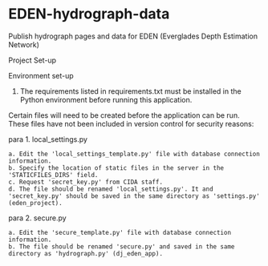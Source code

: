 EDEN-hydrograph-data
====================

Publish hydrograph pages and data for EDEN (Everglades Depth Estimation Network)

Project Set-up

Environment set-up
1. The requirements listed in requirements.txt must be installed in the Python environment before running this application. 

Certain files will need to be created before the application can be run. These files have not been included in version control for security reasons:

para 1. local_settings.py

	a. Edit the 'local_settings_template.py' file with database connection information.
	b. Specify the location of static files in the server in the 'STATICFILES_DIRS' field.
	c. Request 'secret_key.py' from CIDA staff.
	d. The file should be renamed 'local_settings.py'. It and 'secret_key.py' should be saved in the same directory as 'settings.py' (eden_project).

para 2. secure.py

	a. Edit the 'secure_template.py' file with database connection information.
	b. The file should be renamed 'secure.py' and saved in the same directory as 'hydrograph.py' (dj_eden_app).